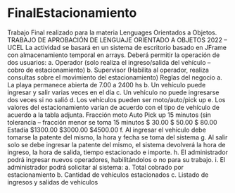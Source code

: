 # FinalEstacionamiento
Trabajo Final realizado para la materia Lenguages Orientados a Objetos. 
TRABAJO DE APROBACIÓN DE LENGUAJE ORIENTADO A OBJETOS 2022 – UCEL
La actividad se basará en un sistema de escritorio basado en JFrame con almacenamiento temporal en
arrays.
Deberá permitir la operación de dos usuarios:
a. Operador (solo realiza el ingreso/salida del vehículo – cobro de estacionamiento)
b. Supervisor (Habilita al operador, realiza consultas sobre el movimiento del estacionamiento)
Reglas del negocio
a. La playa permanece abierta de 7.00 a 2400 hs
b. Un vehículo puede ingresar y salir varias veces en el día
c. Un vehículo no puede ingresarse dos veces si no salió
d. Los vehículos pueden ser moto/auto/pick up
e. Los valores del estacionamiento varían de acuerdo con el tipo de vehículo de acuerdo a la tabla
adjunta.
Fracción moto Auto Pick up
15 minutos (sin tolerancia – fracción
menor se toma 15 minutos
$ 30.00 $ 50.00 $ 80.00
Estadía $1300.00 $3000.00 $4500.00
f. Al ingresar el vehículo debe tomarse la patente del mismo, la hora y fecha se toma del sistema
g. Al salir solo se debe ingresar la patente del mismo, el sistema devolverá la hora de ingreso, la
hora de salida, tiempo estacionado e importe.
h. El administrador podrá ingresar nuevos operadores, habilitándolos o no para su trabajo.
i. El administrador podrá solicitar al sistema:
a. Total cobrado por estacionamiento
b. Cantidad de vehículos estacionados
c. Listado de ingresos y salidas de vehículos
